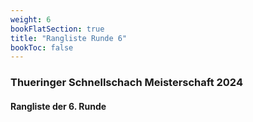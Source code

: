 ```yaml
---
weight: 6
bookFlatSection: true
title: "Rangliste Runde 6"
bookToc: false
---
```


### Thueringer Schnellschach Meisterschaft 2024

#### Rangliste der 6. Runde
